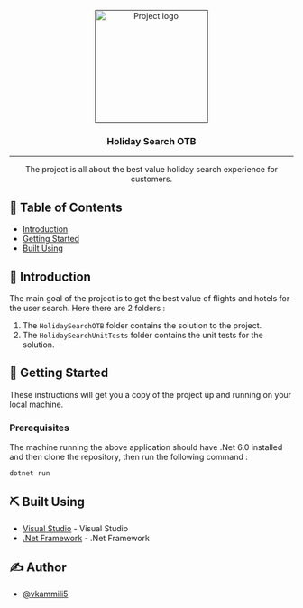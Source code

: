 <p align="center">
  <a href="" rel="noopener">
 <img width=200px height=200px src="https://media.istockphoto.com/vectors/beach-vector-id1145054673?k=20&m=1145054673&s=612x612&w=0&h=IA7nVNyRmUmB1MYhZqUtYRKY59GV3bj4wocgiYobAMs=" alt="Project logo"></a> 
</p>

<h3 align="center">Holiday Search OTB</h3>

---

<p align="center"> The project is all about the best value holiday search experience for customers.
    <br> 
</p>

## 📝 Table of Contents
- [Introduction](#introduction)
- [Getting Started](#getting_started)
- [Built Using](#built_using)


## 🧐 Introduction <a name = "introduction"></a>
The main goal of the project is to get the best value of flights and hotels for the user search. Here there are 2 folders : 

1) The `HolidaySearchOTB` folder contains the solution to the project.
2) The `HolidaySearchUnitTests` folder contains the unit tests for the solution.

## 🏁 Getting Started <a name = "getting_started"></a>
These instructions will get you a copy of the project up and running on your local machine.

### Prerequisites
The machine running the above application should have .Net 6.0 installed and then clone the repository, then run the following command :

```
dotnet run
```
## ⛏️ Built Using <a name = "built_using"></a>
- [Visual Studio](https://visualstudio.microsoft.com/) - Visual Studio
- [.Net Framework](https://dotnet.microsoft.com/) - .Net Framework

## ✍️ Author <a name = "author"></a>
- [@vkammili5](https://github.com/vkammili5) 





